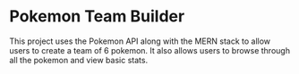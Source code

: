 # Pokemon Team Builder

This project uses the Pokemon API along with the MERN stack to allow users to create a team of 6 pokemon. It also allows users to browse through all the pokemon and view basic stats.
